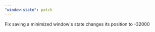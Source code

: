 ```yaml
---
"window-state": patch
---
```


Fix saving a minimized window's state changes its position to -32000
